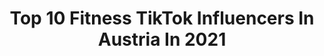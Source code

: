 ---
title: Top 10 Fitness TikTok Influencers In Austria In 2021
description: >-
  Find top fitness TikTok influencers in Austria in 2021. Most popular hashtags: #fyp #fitness #viral #austria.
platform: TikTok
hits: 33
text_top: Discover the most popular TikTok profiles on inBeat.
text_bottom: inBeat holds 33 TikTok influencers like this in Austria for you to pitch.
profiles:
  - username: "lukashaselberger"
    fullname: >-
      LH - Abnehmen leicht gemacht!!
    bio: >-
      Ich helfe dir, dein Fitnessziel zu erreichen! 🔥 #lukisrezepte #lukistipps
    location: "Austria"
    followers: 139900
    engagement: 632
    commentsToLikes: 0.031653
    id: ck9ej7bnf13k40j78lm8qy4uh
    verified: false
    hashtags: "#lukistipps, #lernenmittiktok, #lukisrezepte, #ern"
  - username: "growingannanas"
    fullname: >-
      growingannanas
    bio: >-
      FITNESS RECIPES, HOME & GYM WORKOUTS 👉🏼 YOUTUBE & IG: growingannanas 👈🏼
    location: "Austria"
    followers: 63200
    engagement: 437
    commentsToLikes: 0.009093
    id: ckcjc318f99mq0j23l99yr6qj
    verified: false
    hashtags: "#healthyrecipes, #fitnessfood, #lowcarb, #absaremadeinthekitchen"
  - username: "gerid_rux"
    fullname: >-
      geridrux
    bio: >-
      Fitness · Travel · Acting IG ➡️ @gerid_rux From Austria 🇦🇹
    location: "Austria"
    followers: 250148
    engagement: 405
    commentsToLikes: 0.008144
    id: ckb0uvsztk9p00j23sxw4sgft
    verified: false
    hashtags: "#fitnesstips, #quarantine, #abs, #workout"
  - username: "aerialsea"
    fullname: >-
      aerialsea
    bio: >-
      Follow me on insta ✨ 🥰 . Instructor | Performer | Aerial | Seavibes #aerialsea
    location: "Austria"
    followers: 53000
    engagement: 2096
    commentsToLikes: 0.007811
    id: ck80cq38uagr00j78pyjfc1k8
    verified: false
    hashtags: "#fitnessmotivation, #dancetiktok, #aerial, #aerialsilk"
  - username: "coloratoequestrian"
    fullname: >-
      Sabrina Kat
    bio: >-
      🎖️ Santo Cavallo Colorato - Deutscher Pinto Hunter 🐎 Equestrian Sabrina 🎖️
    location: "Austria"
    followers: 32500
    engagement: 2024
    commentsToLikes: 0.011054
    id: ckbvtl0vtscnj0j23ln96g9ki
    verified: false
    hashtags: "#ups, #equestrian, #pferdeliebe, #travel"
  - username: "nicole.saranto"
    fullname: >-
      Nicole
    bio: >-
      Go Beastmode 🔥💪🏽 🎥 https://youtu.be/Yq-Bp0oddMg Coaching ⬇️
    location: "Austria"
    followers: 3972
    engagement: 602
    commentsToLikes: 0.086867
    id: ckbfgavn0bf3c0j23mzci8zr7
    verified: false
    hashtags: "#backday, #womenwholift, #fitinnwien, #pullups"
  - username: "bio_lution"
    fullname: >-
      Bio_lution
    bio: >-
      70.000 I❤U Ig: bio_lution Biological Evolution 🐒🔜❓ ⬇️ (10% off) Code: BIO10
    location: "Austria"
    followers: 78500
    engagement: 140
    commentsToLikes: 0.047739
    id: ckbf3yairs4a10j23wrhk4pmo
    verified: false
    hashtags: "#fortnite, #trend, #love, #comedy"
  - username: "rebornforfitness"
    fullname: >-
      niki
    bio: >-
      Here to motivate you! 💪🏻
    location: "Austria"
    followers: 18400
    engagement: 714
    commentsToLikes: 0.037501
    id: ckbqv8lo2fhba0j23ukikiawn
    verified: false
    hashtags: "#fitness, #ausl, #fyp, #wien"
  - username: "micajova_1"
    fullname: >-
      Mica Jova
    bio: >-
      Come laugh with me! Follow me on instagram: micajova_ Youtube: Mica Jova ❤️
    location: "Austria"
    followers: 8720
    engagement: 247
    commentsToLikes: 0.030322
    id: ckd0xzwf7l3y60j239hxe0bgr
    verified: false
    hashtags: "#foryourpage, #trend, #fy, #fun"
  - username: "blanca_friedrich"
    fullname: >-
      Blanca Friedrich
    bio: >-
      SMILE AND SHINE BRIGHT ✨ 📍 made in Austria 🇦🇹 📸 blanca_friedrich (instagram)
    location: "Austria"
    followers: 49700
    engagement: 591
    commentsToLikes: 0.009706
    id: ck9fo3lg30w940j78sboe8kpe
    verified: false
    hashtags: "#fitness, #blonde, #workout, #todayilearned"
---